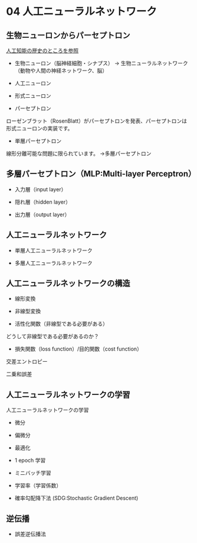 # 04 人工ニューラルネットワーク

## 生物ニューロンからパーセプトロン

[人工知能の歴史のところを参照](https://github.com/Kokensha/machine_learning_deep_learning_lessons/blob/master/01_ai_history.md)

* 生物ニューロン（脳神経細胞・シナプス） -> 生物ニューラルネットワーク（動物や人間の神経ネットワーク、脳）

* 人工ニューロン

* 形式ニューロン

* パーセプトロン 

ローゼンブラット（RosenBlatt）がパーセプトロンを発表、パーセプトロンは形式ニューロンの実装です。

* 単層パーセプトロン 

線形分離可能な問題に限られています。 ->多層パーセプトロン

## 多層パーセプトロン（MLP:Multi-layer Perceptron）

* 入力層（input layer）

* 隠れ層（hidden layer）

* 出力層（output layer）


## 人工ニューラルネットワーク

* 単層人工ニューラルネットワーク

* 多層人工ニューラルネットワーク


## 人工ニューラルネットワークの構造

* 線形変換

* 非線型変換

* 活性化関数（非線型である必要がある）

どうして非線型である必要があるのか？

* 損失関数（loss function）/目的関数（cost function）

交差エントロピー

二乗和誤差


## 人工ニューラルネットワークの学習

人工ニューラルネットワークの学習

* 微分

* 偏微分

* 最適化

* 1 epoch 学習

* ミニバッチ学習

* 学習率（学習係数）

* 確率勾配降下法 (SDG:Stochastic Gradient Descent)

## 逆伝播

* 誤差逆伝播法

